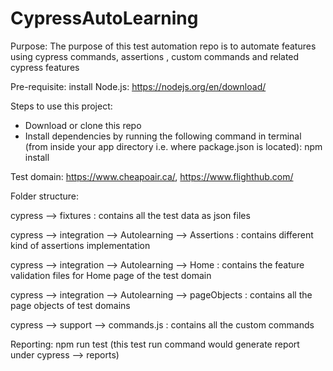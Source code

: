 # CypressAutoLearning

Purpose:
The purpose of this test automation repo is to automate features using cypress commands, assertions , custom commands and related cypress features

Pre-requisite:
install Node.js: https://nodejs.org/en/download/

Steps to use this project:
- Download or clone this repo
- Install dependencies by running the following command in terminal (from inside your app directory i.e. where package.json is located): 
  npm install
  

Test domain:
https://www.cheapoair.ca/,
https://www.flighthub.com/



Folder structure:

cypress --> fixtures : contains all the test data as json files

cypress --> integration --> Autolearning --> Assertions : contains different kind of assertions implementation

cypress --> integration --> Autolearning --> Home : contains the feature validation files for Home page of the test domain 

cypress --> integration --> Autolearning --> pageObjects : contains all the page objects of test domains

cypress --> support --> commands.js : contains all the custom commands


Reporting:
npm run test (this test run command would generate report under cypress --> reports)
